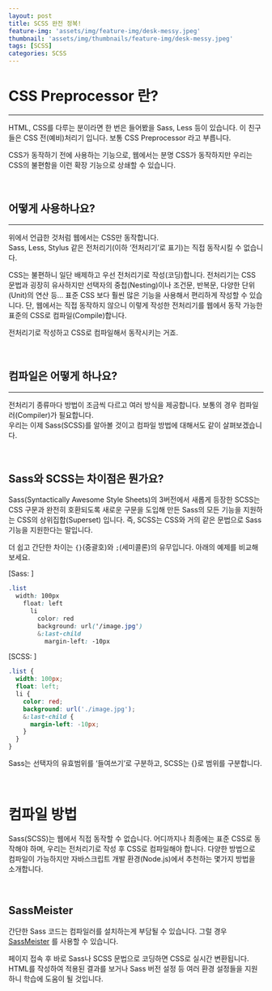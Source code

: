 ```yaml
---
layout: post
title: SCSS 완전 정복!
feature-img: 'assets/img/feature-img/desk-messy.jpeg'
thumbnail: 'assets/img/thumbnails/feature-img/desk-messy.jpeg'
tags: [SCSS]
categories: SCSS
---
```


# CSS Preprocessor 란?

---

HTML, CSS를 다루는 분이라면 한 번은 들어봤을 Sass, Less 등이 있습니다. 이 친구들은 CSS 전(예비)처리기 입니다. 보통 CSS Preprocessor 라고 부릅니다.

CSS가 동작하기 전에 사용하는 기능으로, 웹에서는 분명 CSS가 동작하지만 우리는 CSS의 불편함을 이런 확장 기능으로 상쇄할 수 있습니다.

<br/>

## 어떻게 사용하나요?

---

위에서 언급한 것처럼 웹에서는 CSS만 동작합니다.  
Sass, Less, Stylus 같은 전처리기(이하 ‘전처리기’로 표기)는 직접 동작시킬 수 없습니다.

CSS는 불편하니 일단 배제하고 우선 전처리기로 작성(코딩)합니다.
전처리기는 CSS 문법과 굉장히 유사하지만 선택자의 중첩(Nesting)이나 조건문, 반복문, 다양한 단위(Unit)의 연산 등… 표준 CSS 보다 훨씬 많은 기능을 사용해서 편리하게 작성할 수 있습니다.
단, 웹에서는 직접 동작하지 않으니 이렇게 작성한 전처리기를 웹에서 동작 가능한 표준의 CSS로 컴파일(Compile)합니다.

전처리기로 작성하고 CSS로 컴파일해서 동작시키는 거죠.

<br/>

## 컴파일은 어떻게 하나요?

---

전처리기 종류마다 방법이 조금씩 다르고 여러 방식을 제공합니다.
보통의 경우 컴파일러(Compiler)가 필요합니다.  
우리는 이제 Sass(SCSS)를 알아볼 것이고 컴파일 방법에 대해서도 같이 살펴보겠습니다.

<br/>

## Sass와 SCSS는 차이점은 뭔가요?

Sass(Syntactically Awesome Style Sheets)의 3버전에서 새롭게 등장한 SCSS는 CSS 구문과 완전히 호환되도록 새로운 구문을 도입해 만든 Sass의 모든 기능을 지원하는 CSS의 상위집합(Superset) 입니다.
즉, SCSS는 CSS와 거의 같은 문법으로 Sass 기능을 지원한다는 말입니다.

더 쉽고 간단한 차이는 `{}`(중괄호)와 `;`(세미콜론)의 유무입니다.
아래의 예제를 비교해 보세요.

[Sass: ]

```scss
.list
  width: 100px
    float: left
      li
        color: red
        background: url('/image.jpg')
        &:last-child
          margin-left: -10px
```

[SCSS: ]

```scss
.list {
  width: 100px;
  float: left;
  li {
    color: red;
    background: url('./image.jpg');
    &:last-child {
      margin-left: -10px;
    }
  }
}
```

Sass는 선택자의 유효범위를 ‘들여쓰기’로 구분하고, SCSS는 {}로 범위를 구분합니다.

<br/>

# 컴파일 방법

Sass(SCSS)는 웹에서 직접 동작할 수 없습니다.
어디까지나 최종에는 표준 CSS로 동작해야 하며, 우리는 전처리기로 작성 후 CSS로 컴파일해야 합니다.
다양한 방법으로 컴파일이 가능하지만 자바스크립트 개발 환경(Node.js)에서 추천하는 몇가지 방법을 소개합니다.

<br/>

## SassMeister

간단한 Sass 코드는 컴파일러를 설치하는게 부담될 수 있습니다.
그럴 경우 <a href="https://www.sassmeister.com/" target="_blank">SassMeister</a> 를 사용할 수 있습니다.

페이지 접속 후 바로 Sass나 SCSS 문법으로 코딩하면 CSS로 실시간 변환됩니다.
HTML를 작성하여 적용된 결과를 보거나 Sass 버전 설정 등 여러 환경 설정들을 지원하니 학습에 도움이 될 것입니다.

<br/>
